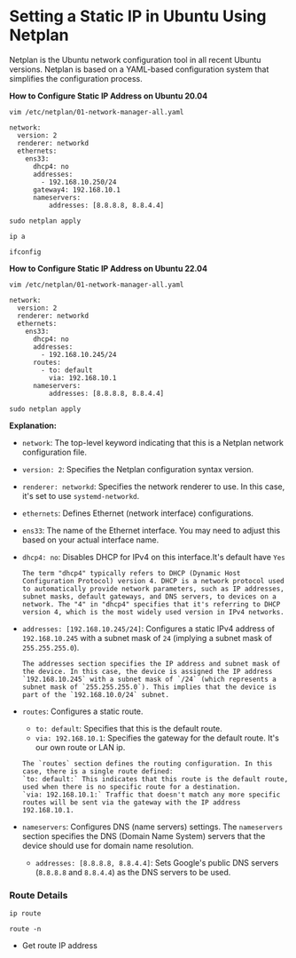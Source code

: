 # Setting a Static IP in Ubuntu Using Netplan

Netplan is the Ubuntu network configuration tool in all recent Ubuntu versions. Netplan is based on a YAML-based configuration system that simplifies the configuration process.

**How to Configure Static IP Address on Ubuntu 20.04**

`vim /etc/netplan/01-network-manager-all.yaml`
```
network:
  version: 2
  renderer: networkd
  ethernets:
    ens33:
      dhcp4: no
      addresses:
        - 192.168.10.250/24
      gateway4: 192.168.10.1
      nameservers:
          addresses: [8.8.8.8, 8.8.4.4]
```
`sudo netplan apply`

`ip a`

`ifconfig`

**How to Configure Static IP Address on Ubuntu 22.04**

`vim /etc/netplan/01-network-manager-all.yaml`
```shell
network:
  version: 2
  renderer: networkd
  ethernets:
    ens33:
      dhcp4: no
      addresses:
        - 192.168.10.245/24
      routes:
        - to: default
          via: 192.168.10.1
      nameservers:
          addresses: [8.8.8.8, 8.8.4.4]
```

`sudo netplan apply`


**Explanation:**

  -   `network`: The top-level keyword indicating that this is a Netplan       network configuration file.
  -   `version: 2`: Specifies the Netplan configuration syntax version.
  -   `renderer: networkd`: Specifies the network renderer to use. In this case, it's set to use `systemd-networkd`.
  -   `ethernets`: Defines Ethernet (network interface) configurations.
  -   `ens33`: The name of the Ethernet interface. You may need to adjust this based on your actual interface name.   
  -   `dhcp4: no`:  Disables DHCP for IPv4 on this interface.It's default have `Yes`

        ````
        The term "dhcp4" typically refers to DHCP (Dynamic Host Configuration Protocol) version 4. DHCP is a network protocol used to automatically provide network parameters, such as IP addresses, subnet masks, default gateways, and DNS servers, to devices on a network. The "4" in "dhcp4" specifies that it's referring to DHCP version 4, which is the most widely used version in IPv4 networks.
        ````
-   `addresses: [192.168.10.245/24]`: Configures a static IPv4 address of `192.168.10.245` with a subnet mask of `24` (implying a    subnet mask of `255.255.255.0`).

    ````
    The addresses section specifies the IP address and subnet mask of the device. In this case, the device is assigned the IP address `192.168.10.245` with a subnet mask of `/24` (which represents a subnet mask of `255.255.255.0`). This implies that the device is part of the `192.168.10.0/24` subnet.
    ````

   -   `routes`: Configures a static route.
       -   `to: default`: Specifies that this is the default route.
       -   `via: 192.168.10.1`: Specifies the gateway for the default route. It's our own route or LAN ip.

       ```
       The `routes` section defines the routing configuration. In this case, there is a single route defined:
       `to: default:` This indicates that this route is the default route, used when there is no specific route for a destination.
       `via: 192.168.10.1:` Traffic that doesn't match any more specific routes will be sent via the gateway with the IP address 192.168.10.1.
       ```

   -   `nameservers`: Configures DNS (name servers) settings. The `nameservers` section specifies the DNS (Domain Name System) servers that the device should use for domain name resolution.
       -   `addresses: [8.8.8.8, 8.8.4.4]`: Sets Google's public DNS servers (`8.8.8.8` and `8.8.4.4`) as the DNS servers to be used.

### Route Details

```
ip route

route -n
```
- Get route IP address
